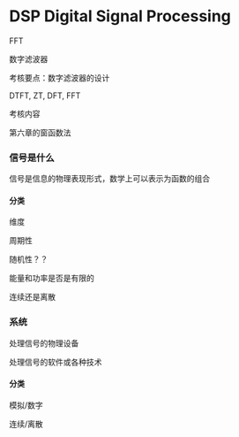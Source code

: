 # DSP Digital Signal Processing



FFT

数字滤波器

考核要点：数字滤波器的设计



DTFT, ZT, DFT, FFT



考核内容

第六章的窗函数法



### 信号是什么

信号是信息的物理表现形式，数学上可以表示为函数的组合



#### 分类

维度

周期性

随机性？？

能量和功率是否是有限的

连续还是离散



### 系统

处理信号的物理设备

处理信号的软件或各种技术

#### 分类

模拟/数字

连续/离散